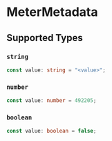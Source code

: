# MeterMetadata


## Supported Types

### `string`

```typescript
const value: string = "<value>";
```

### `number`

```typescript
const value: number = 492205;
```

### `boolean`

```typescript
const value: boolean = false;
```

